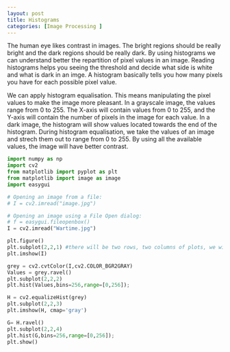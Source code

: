 ```yaml
---
layout: post
title: Histograms
categories: [Image Processing ]
---
```


The human eye likes contrast in images. The bright regions should be really bright and the dark regions should be really dark.
By using histograms we can understand better the repartition of pixel values in an image. Reading histograms helps you seeing the threshold and decide what side is white and what is dark in an imge. A histogram basically tells you how many pixels you have for each possible pixel value.

We can apply histogram equalisation. This means manipulating the pixel values to make the image more pleasant.
In a grayscale image, the values range from 0 to 255. The X-axis  will contain values from 0 to 255, and the Y-axis will contain the number of pixels in the image for each value. In a dark image, the histogram will show values located towards the end of the histogram. During histogram equalisation, we take the values of an image and strech them out to range from 0 to 255. By using all the available values, the image will have better contrast.


```python
import numpy as np
import cv2
from matplotlib import pyplot as plt
from matplotlib import image as image
import easygui

# Opening an image from a file:
# I = cv2.imread("image.jpg")

# Opening an image using a File Open dialog:
# f = easygui.fileopenbox()
I = cv2.imread("Wartime.jpg")

plt.figure()
plt.subplot(2,2,1) #there will be two rows, two columns of plots, we will plot this first one in location 1
plt.imshow(I)

grey = cv2.cvtColor(I,cv2.COLOR_BGR2GRAY)
Values = grey.ravel()
plt.subplot(2,2,2)
plt.hist(Values,bins=256,range=[0,256]);

H = cv2.equalizeHist(grey)
plt.subplot(2,2,3)
plt.imshow(H, cmap='gray')

G= H.ravel()
plt.subplot(2,2,4)
plt.hist(G,bins=256,range=[0,256]);
plt.show()
````



